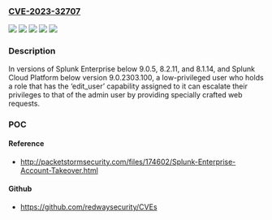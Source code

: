 ### [CVE-2023-32707](https://cve.mitre.org/cgi-bin/cvename.cgi?name=CVE-2023-32707)
![](https://img.shields.io/static/v1?label=Product&message=Splunk%20Cloud%20Platform&color=blue)
![](https://img.shields.io/static/v1?label=Product&message=Splunk%20Enterprise&color=blue)
![](https://img.shields.io/static/v1?label=Version&message=-%3C%209.0.2303.100%20&color=brighgreen)
![](https://img.shields.io/static/v1?label=Version&message=8.1%3C%208.1.14%20&color=brighgreen)
![](https://img.shields.io/static/v1?label=Vulnerability&message=The%20software%20does%20not%20perform%20or%20incorrectly%20performs%20an%20authorization%20check%20when%20an%20actor%20attempts%20to%20access%20a%20resource%20or%20perform%20an%20action.&color=brighgreen)

### Description

In versions of Splunk Enterprise below 9.0.5, 8.2.11, and 8.1.14, and Splunk Cloud Platform below version 9.0.2303.100, a low-privileged user who holds a role that has the ‘edit_user’ capability assigned to it can escalate their privileges to that of the admin user by providing specially crafted web requests.

### POC

#### Reference
- http://packetstormsecurity.com/files/174602/Splunk-Enterprise-Account-Takeover.html

#### Github
- https://github.com/redwaysecurity/CVEs

